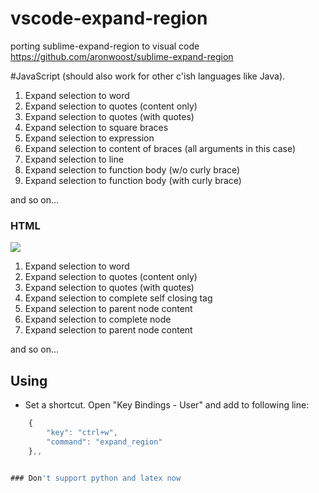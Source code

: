 
# vscode-expand-region
porting sublime-expand-region to visual code 
https://github.com/aronwoost/sublime-expand-region

#JavaScript (should also work for other c'ish languages like Java).
1. Expand selection to word
2. Expand selection to quotes (content only)
3. Expand selection to quotes (with quotes)
4. Expand selection to square braces
5. Expand selection to expression
6. Expand selection to content of braces (all arguments in this case)
7. Expand selection to line
8. Expand selection to function body (w/o curly brace)
9. Expand selection to function body (with curly brace)

and so on...


### HTML

![](http://aronwoost.github.io/expand-to-html.gif)

1. Expand selection to word
2. Expand selection to quotes (content only)
3. Expand selection to quotes (with quotes)
4. Expand selection to complete self closing tag
5. Expand selection to parent node content
6. Expand selection to complete node
7. Expand selection to parent node content

and so on...


## Using

- Set a shortcut.
  Open "Key Bindings - User" and add to following line: 
``` js
    {
        "key": "ctrl+w",
        "command": "expand_region"
    },,


### Don't support python and latex now
